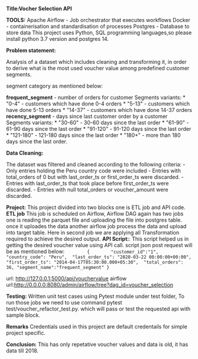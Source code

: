 **Title:Vocher Selection API**

**TOOLS:**
    Apache Airflow - Job orchestrator that executes workflows
    Docker - containerisation and standardisation of processes
    Postgres - Database to store data
This project uses Python, SQL programming languages,so please install python 3.7 version and postgres 14. 

**Problem statement:**

Analysis of a dataset which includes cleaning and transforming it, in order to derive what is the most used voucher value among predefined customer segments.

segment category as mentioned below:

**frequent_segment** -  number of orders for customer
Segments variants:
        * "0-4" - customers which have done 0-4 orders
        * "5-13" - customers which have done 5-13 orders
        * "14-37" - customers which have done 14-37 orders    
**recency_segment** -  days since last customer order by a customer
Segments variants:
       * "30-60" - 30-60 days since the last order
       * "61-90" - 61-90 days since the last order
       * "91-120" - 91-120 days since the last order
       * "121-180" - 121-180 days since the last order
       * "180+" - more than 180 days since the last order.
 
**Data Cleaning:**

The dataset was filtered and cleaned according to the following criteria:
        - Only entries holding the Peru country code were included
        - Entries with total_orders of 0 but with last_order_ts or first_order_ts were discarded.
        - Entries with last_order_ts that took place before first_order_ts were discarded.
        - Entries with null total_orders or voucher_amount were discarded.

**Project:**
This project divided into two blocks one is ETL job and API code.
**ETL job** This job is scheduled on Airflow, Airflow DAG again has two jobs one is reading the parquet file and uploading the file into postgres table. once it uploades the data another airflow job process the data and upload into target table. Here in second job we are applying all Transformation required to achieve the desired output.
**API Script:**: This script helped us in getting the desired voucher value using API call. script json post request will be as mentioned below:
`        {       
     "customer_id":"1",
	 "country_code": "Peru", 
	 "last_order_ts": "2020-03-22 00:00:00+00:00", 
	 "first_order_ts": "2014-04-17T05:30:00.000+05:30", 
	 "total_orders": 36,
     "segment_name":"frequent_segment"
}`

url: http://127.0.0.1:5000/api/vouchervalue
airflow url:http://0.0.0.0:8080/admin/airflow/tree?dag_id=voucher_selection

**Testing:**
Written unit test cases using Pytest module under test folder, To run those jobs we need to use command pytest test/voucher_refactor_test.py.
which will pass or test the requested api with sample block.

**Remarks**
Credentials used in this project are default credentails for simple project specific.

**Conclusion:**
This has only repetative voucher values and data is old, it has data till 2018. 


    
  
